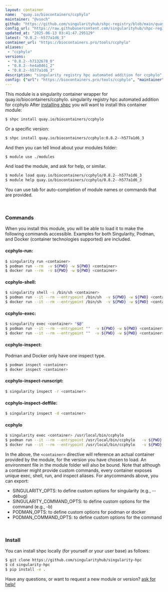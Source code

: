 ```yaml
---
layout: container
name:  "quay.io/biocontainers/ccphylo"
maintainer: "@vsoch"
github: "https://github.com/singularityhub/shpc-registry/blob/main/quay.io/biocontainers/ccphylo/container.yaml"
config_url: "https://raw.githubusercontent.com/singularityhub/shpc-registry/main/quay.io/biocontainers/ccphylo/container.yaml"
updated_at: "2025-06-13 03:41:47.295129"
latest: "0.8.2--h577a1d6_3"
container_url: "https://biocontainers.pro/tools/ccphylo"
aliases:
 - "ccphylo"
versions:
 - "0.8.2--h7132678_0"
 - "0.8.2--he4a0461_2"
 - "0.8.2--h577a1d6_3"
description: "singularity registry hpc automated addition for ccphylo"
config: {"url": "https://biocontainers.pro/tools/ccphylo", "maintainer": "@vsoch", "description": "singularity registry hpc automated addition for ccphylo", "latest": {"0.8.2--h577a1d6_3": "sha256:fccfba6d11853d0aee43f27d8e5fdd621633cedb2010f18dfaa9e7bdb4941708"}, "tags": {"0.8.2--h7132678_0": "sha256:7b1fd511eed14e02f016ee231db7d3e2c8285dee061c0f094d3ff0d2a45eccae", "0.8.2--he4a0461_2": "sha256:5897aa4f51a05e620ac9ac66ff04d696142859dde3ead10f169a7ee620b24811", "0.8.2--h577a1d6_3": "sha256:fccfba6d11853d0aee43f27d8e5fdd621633cedb2010f18dfaa9e7bdb4941708"}, "docker": "quay.io/biocontainers/ccphylo", "aliases": {"ccphylo": "/usr/local/bin/ccphylo"}}
---
```


This module is a singularity container wrapper for quay.io/biocontainers/ccphylo.
singularity registry hpc automated addition for ccphylo
After [installing shpc](#install) you will want to install this container module:


```bash
$ shpc install quay.io/biocontainers/ccphylo
```

Or a specific version:

```bash
$ shpc install quay.io/biocontainers/ccphylo:0.8.2--h577a1d6_3
```

And then you can tell lmod about your modules folder:

```bash
$ module use ./modules
```

And load the module, and ask for help, or similar.

```bash
$ module load quay.io/biocontainers/ccphylo/0.8.2--h577a1d6_3
$ module help quay.io/biocontainers/ccphylo/0.8.2--h577a1d6_3
```

You can use tab for auto-completion of module names or commands that are provided.

<br>

### Commands

When you install this module, you will be able to load it to make the following commands accessible.
Examples for both Singularity, Podman, and Docker (container technologies supported) are included.

#### ccphylo-run:

```bash
$ singularity run <container>
$ podman run --rm  -v ${PWD} -w ${PWD} <container>
$ docker run --rm  -v ${PWD} -w ${PWD} <container>
```

#### ccphylo-shell:

```bash
$ singularity shell -s /bin/sh <container>
$ podman run --it --rm --entrypoint /bin/sh  -v ${PWD} -w ${PWD} <container>
$ docker run --it --rm --entrypoint /bin/sh  -v ${PWD} -w ${PWD} <container>
```

#### ccphylo-exec:

```bash
$ singularity exec <container> "$@"
$ podman run --it --rm --entrypoint ""  -v ${PWD} -w ${PWD} <container> "$@"
$ docker run --it --rm --entrypoint ""  -v ${PWD} -w ${PWD} <container> "$@"
```

#### ccphylo-inspect:

Podman and Docker only have one inspect type.

```bash
$ podman inspect <container>
$ docker inspect <container>
```

#### ccphylo-inspect-runscript:

```bash
$ singularity inspect -r <container>
```

#### ccphylo-inspect-deffile:

```bash
$ singularity inspect -d <container>
```


#### ccphylo

```bash
$ singularity exec <container> /usr/local/bin/ccphylo
$ podman run --it --rm --entrypoint /usr/local/bin/ccphylo   -v ${PWD} -w ${PWD} <container> -c " $@"
$ docker run --it --rm --entrypoint /usr/local/bin/ccphylo   -v ${PWD} -w ${PWD} <container> -c " $@"
```



In the above, the `<container>` directive will reference an actual container provided
by the module, for the version you have chosen to load. An environment file in the
module folder will also be bound. Note that although a container
might provide custom commands, every container exposes unique exec, shell, run, and
inspect aliases. For anycommands above, you can export:

 - SINGULARITY_OPTS: to define custom options for singularity (e.g., --debug)
 - SINGULARITY_COMMAND_OPTS: to define custom options for the command (e.g., -b)
 - PODMAN_OPTS: to define custom options for podman or docker
 - PODMAN_COMMAND_OPTS: to define custom options for the command

<br>

### Install

You can install shpc locally (for yourself or your user base) as follows:

```bash
$ git clone https://github.com/singularityhub/singularity-hpc
$ cd singularity-hpc
$ pip install -e .
```

Have any questions, or want to request a new module or version? [ask for help!](https://github.com/singularityhub/singularity-hpc/issues)